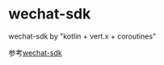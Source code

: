# wechat-sdk
wechat-sdk by "kotlin + vert.x + coroutines"

参考[wechat-sdk](https://github.com/vioao/wechat-sdk)


